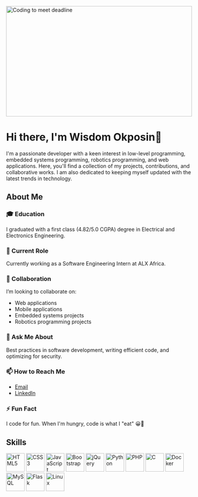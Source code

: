 <img src="https://media.giphy.com/media/CrFLL3CnRpw5ddlBMm/giphy.gif" alt="Coding to meet deadline" width="100%" height="300px"/>

# Hi there, I'm Wisdom Okposin👋

I'm a passionate developer with a keen interest in low-level programming, embedded systems programming, robotics programming, and web applications. Here, you'll find a collection of my projects, contributions, and collaborative works. I am also dedicated to keeping myself updated with the latest trends in technology.

## About Me
### 🎓 Education
I graduated with a first class (4.82/5.0 CGPA) degree in Electrical and Electronics Engineering.

### 💼 Current Role
Currently working as a Software Engineering Intern at ALX Africa.

### 👯 Collaboration
I’m looking to collaborate on:

- Web applications
- Mobile applications
- Embedded systems projects
- Robotics programming projects

### 💬 Ask Me About
Best practices in software development, writing efficient code, and optimizing for security.

### 📫 How to Reach Me
- [Email](mailto:wisdomokposin@gmail.com)
- [LinkedIn](https://www.linkedin.com/in/wisdom-okposin/)

### ⚡ Fun Fact
I code for fun. When I'm hungry, code is what I "eat" 😀🤣

## Skills

<p align="left">
    <img src="https://raw.githubusercontent.com/danielcranney/readme-generator/main/public/icons/skills/html5-colored.svg" width="50" height="50" alt="HTML5"/> 
    <img src="https://raw.githubusercontent.com/danielcranney/readme-generator/main/public/icons/skills/css3-colored.svg" width="50" height="50" alt="CSS3"/>
    <img src="https://raw.githubusercontent.com/danielcranney/readme-generator/main/public/icons/skills/javascript-colored.svg" width="50" height="50" alt="JavaScript"/>
    <img src="https://raw.githubusercontent.com/danielcranney/readme-generator/main/public/icons/skills/bootstrap-colored.svg" width="50" height="50" alt="Bootstrap"/>
    <img src="https://raw.githubusercontent.com/danielcranney/readme-generator/main/public/icons/skills/jquery-colored.svg" width="50" height="50" alt="jQuery"/>
    <img src="https://raw.githubusercontent.com/danielcranney/readme-generator/main/public/icons/skills/python-colored.svg" width="50" height="50" alt="Python"/> 
    <img src="https://raw.githubusercontent.com/danielcranney/readme-generator/main/public/icons/skills/php-colored.svg" width="50" height="50" alt="PHP"/>
    <img src="https://raw.githubusercontent.com/danielcranney/readme-generator/main/public/icons/skills/c-colored.svg" width="50" height="50" alt="C"/>
    <img src="https://raw.githubusercontent.com/danielcranney/readme-generator/main/public/icons/skills/docker-colored.svg" width="50" height="50" alt="Docker"/> 
    <img src="https://raw.githubusercontent.com/danielcranney/readme-generator/main/public/icons/skills/mysql-colored.svg" width="50" height="50" alt="MySQL"/> 
    <img src="https://raw.githubusercontent.com/danielcranney/readme-generator/main/public/icons/skills/flask-colored.svg" width="50" height="50" alt="Flask"/> 
    <img src="https://raw.githubusercontent.com/danielcranney/readme-generator/main/public/icons/skills/linux-colored.svg" width="50" height="50" alt="Linux"/> 
</p>

